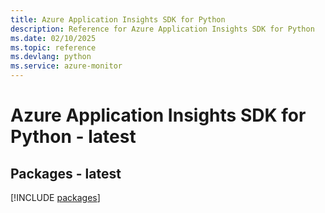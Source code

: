 ```yaml
---
title: Azure Application Insights SDK for Python
description: Reference for Azure Application Insights SDK for Python
ms.date: 02/10/2025
ms.topic: reference
ms.devlang: python
ms.service: azure-monitor
---
```

# Azure Application Insights SDK for Python - latest
## Packages - latest
[!INCLUDE [packages](application-insights-index.md)]